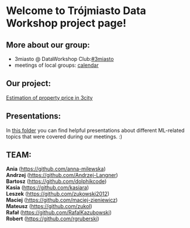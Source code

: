 # Welcome to Trójmiasto Data Workshop project page!

## More about our group:
* 3miasto @ DataWorkshop Club:[#3miasto](https://app.slack.com/client/TCCTN4HU3/CG8FJ6DDL/thread/GHYKUJ16C-1590650064.129700)<br/>
* meetings of local groups: [calendar](https://bit.ly/39LUIA0)

## Our project:
[Estimation of property price in 3city](https://github.com/dataworkshop/dw_3miasto_project/tree/master/Estimation%20of%20property%20price%20in%20Trojmiasto)


## Presentations:
In [this folder](https://github.com/dataworkshop/dw_3miasto_project/tree/master/prezentacje_tematyczne) you can find helpful presentations about different ML-related topics that were covered during our meetings. :)


## TEAM:<br/>
**Ania** (https://github.com/anna-milewska) </br>
**Andrzej** (https://github.com/Andrzej-Langner) </br>
**Bartosz** (https://github.com/dolphikcode)<br/>
**Kasia** (https://github.com/kasiara)<br/>
**Leszek** (https://github.com/zukowski2012)<br/>
**Maciej** (https://github.com/maciej-zieniewicz)<br/>
**Mateusz** (https://github.com/zukol)<br/>
**Rafał** (https://github.com/RafalKazubowski)<br/>
**Robert** (https://github.com/rgruberski)</br>
